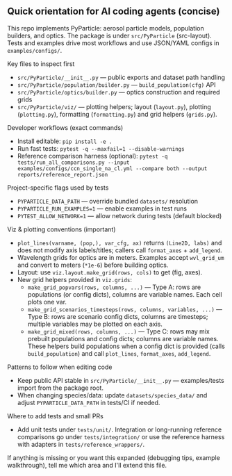 ## Quick orientation for AI coding agents (concise)

This repo implements PyParticle: aerosol particle models, population builders,
and optics. The package is under `src/PyParticle` (src-layout). Tests and
examples drive most workflows and use JSON/YAML configs in `examples/configs/`.

Key files to inspect first
- `src/PyParticle/__init__.py` — public exports and dataset path handling
- `src/PyParticle/population/builder.py` — `build_population(cfg)` API
- `src/PyParticle/optics/builder.py` — optics construction and required grids
- `src/PyParticle/viz/` — plotting helpers; layout (`layout.py`), plotting
  (`plotting.py`), formatting (`formatting.py`) and grid helpers
  (`grids.py`).

Developer workflows (exact commands)
- Install editable: `pip install -e .`
- Run fast tests: `pytest -q --maxfail=1 --disable-warnings`
- Reference comparison harness (optional):
  `pytest -q tests/run_all_comparisons.py --input examples/configs/ccn_single_na_cl.yml --compare both --output reports/reference_report.json`

Project-specific flags used by tests
- `PYPARTICLE_DATA_PATH` — override bundled `datasets/` resolution
- `PYPARTICLE_RUN_EXAMPLES=1` — enable examples in test runs
- `PYTEST_ALLOW_NETWORK=1` — allow network during tests (default blocked)

Viz & plotting conventions (important)
- `plot_lines(varname, (pop,), var_cfg, ax)` returns `(Line2D, labs)` and
  does not modify axis labels/titles; callers call `format_axes` + `add_legend`.
- Wavelength grids for optics are in meters. Examples accept `wvl_grid_um` and
  convert to meters (`*1e-6`) before building optics.
- Layout: use `viz.layout.make_grid(rows, cols)` to get (fig, axes).
- New grid helpers provided in `viz.grids`:
  - `make_grid_popvars(rows, columns, ...)` — Type A: rows are populations
    (or config dicts), columns are variable names. Each cell plots one var.
  - `make_grid_scenarios_timesteps(rows, columns, variables, ...)` — Type B:
    rows are scenario config dicts, columns are timesteps; multiple variables
    may be plotted on each axis.
  - `make_grid_mixed(rows, columns, ...)` — Type C: rows may mix prebuilt
    populations and config dicts; columns are variable names.
  These helpers build populations when a config dict is provided (calls
  `build_population`) and call `plot_lines`, `format_axes`, `add_legend`.

Patterns to follow when editing code
- Keep public API stable in `src/PyParticle/__init__.py` — examples/tests
  import from the package root.
- When changing species/data: update `datasets/species_data/` and adjust
  `PYPARTICLE_DATA_PATH` in tests/CI if needed.

Where to add tests and small PRs
- Add unit tests under `tests/unit/`. Integration or long-running reference
  comparisons go under `tests/integration/` or use the reference harness with
  adapters in `tests/reference_wrappers/`.

If anything is missing or you want this expanded (debugging tips, example
walkthrough), tell me which area and I'll extend this file.
